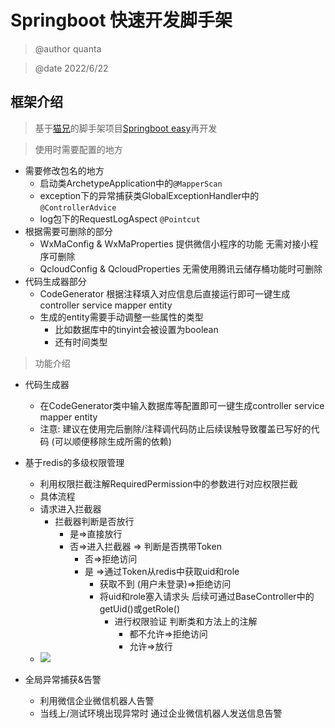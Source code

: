 # Springboot 快速开发脚手架

>   @author quanta

>   @date 2022/6/22

## 框架介绍

>   基于[猫兄](https://github.com/LeslieLeung)的脚手架项目[Springboot easy](https://github.com/LeslieLeung)再开发



> 使用时需要配置的地方

- 需要修改包名的地方
  - 启动类ArchetypeApplication中的```@MapperScan```
  - exception下的异常捕获类GlobalExceptionHandler中的```@ControllerAdvice```
  - log包下的RequestLogAspect ```@Pointcut```
- 根据需要可删除的部分
  - WxMaConfig & WxMaProperties 提供微信小程序的功能 无需对接小程序可删除
  - QcloudConfig & QcloudProperties 无需使用腾讯云储存桶功能时可删除
- 代码生成器部分
  - CodeGenerator 根据注释填入对应信息后直接运行即可一键生成controller service mapper entity
  - 生成的entity需要手动调整一些属性的类型 
    - 比如数据库中的tinyint会被设置为boolean
    - 还有时间类型

> 功能介绍

-   代码生成器
    -   在CodeGenerator类中输入数据库等配置即可一键生成controller service mapper entity
    -   注意: 建议在使用完后删除/注释调代码防止后续误触导致覆盖已写好的代码 (可以顺便移除生成所需的依赖)

- 基于redis的多级权限管理
    - 利用权限拦截注解RequiredPermission中的参数进行对应权限拦截
    - 具体流程
    - 请求进入拦截器
        - 拦截器判断是否放行
            - 是=>直接放行
            - 否=>进入拦截器 => 判断是否携带Token
                - 否=>拒绝访问
                - 是 =>通过Token从redis中获取uid和role
                    - 获取不到 (用户未登录)=>拒绝访问
                    - 将uid和role塞入请求头 后续可通过BaseController中的getUid()或getRole()
                        - 进行权限验证 判断类和方法上的注解
                            - 都不允许=>拒绝访问
                            - 允许=>放行
    - ![](https://974500760-1303995467.cos.ap-guangzhou.myqcloud.com/PicGo/%E8%84%9A%E6%89%8B%E6%9E%B6%E5%8E%9F%E7%90%86%20(1).png)



-   全局异常捕获&告警
    -   利用微信企业微信机器人告警
    -   当线上/测试环境出现异常时 通过企业微信机器人发送信息告警





